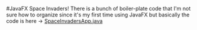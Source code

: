 #JavaFX Space Invaders!
There is a bunch of boiler-plate code that I'm not sure how to organize since it's my first time using JavaFX but basically the code is here -> [SpaceInvadersApp.java](src/main/java/com/invaders/spaceinvaders/SpaceInvadersApp.java)